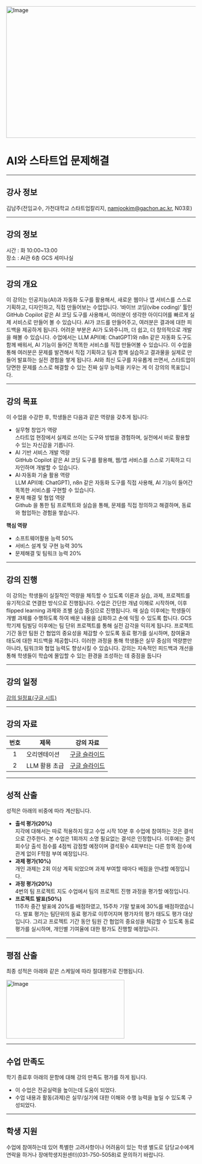 <img width="1200" height="350" alt="Image" src="https://github.com/user-attachments/assets/a07b2bab-30b0-4090-9062-91d29a1e3ff7" />

# AI와 스타트업 문제해결

---

## 강사 정보
김남주(전임교수, 가천대학교 스타트업칼리지, namjookim@gachon.ac.kr, N03호)

---

## 강의 정보
시간 : 화 10:00~13:00  
장소 : AI관 6층 GCS 세미나실

---

## 강의 개요
이 강의는 인공지능(AI)과 자동화 도구를 활용해서, 새로운 웹이나 앱 서비스를 스스로 기획하고, 디자인하고, 직접 만들어보는 수업입니다.  ‘바이브 코딩(vibe coding)’ 툴인 GitHub Copilot 같은 AI 코딩 도구를 사용해서, 여러분이 생각한 아이디어를 빠르게 실제 서비스로 만들어 볼 수 있습니다. AI가 코드를 만들어주고, 여러분은 결과에 대한 피드백을 제공하게 됩니다. 어려운 부분은 AI가 도와주니까, 더 쉽고, 더 창의적으로 개발을 해볼 수 있습니다.  수업에서는 LLM API(예: ChatGPT)와 n8n 같은 자동화 도구도 함께 배워서,  AI 기능이 들어간 똑똑한 서비스를 직접 만들어볼 수 있습니다.
이 수업을 통해 여러분은 문제를 발견해서 직접 기획하고 팀과 함께 실습하고 결과물을 실제로 만들어 발표하는 실전 경험을 쌓게 됩니다.
AI와 최신 도구를 자유롭게 쓰면서, 스타트업이 당면한 문제를 스스로 해결할 수 있는 진짜 실무 능력을 키우는 게 이 강의의 목표입니다.

---

## 강의 목표
이 수업을 수강한 후, 학생들은 다음과 같은 역량을 갖추게 됩니다:

- 실무형 창업가 역량  
  스타트업 현장에서 실제로 쓰이는 도구와 방법을 경험하며, 실전에서 바로 활용할 수 있는 자신감을 기릅니다.  
- AI 기반 서비스 개발 역량  
  GitHub Copilot 같은 AI 코딩 도구를 활용해, 웹/앱 서비스를 스스로 기획하고 디자인하며 개발할 수 있습니다.  
- AI·자동화 기술 활용 역량  
  LLM API(예: ChatGPT), n8n 같은 자동화 도구를 직접 사용해, AI 기능이 들어간 똑똑한 서비스를 구현할 수 있습니다.  
- 문제 해결 및 협업 역량  
  Github 을 통한 팀 프로젝트와 실습을 통해, 문제를 직접 정의하고 해결하며, 동료와 협업하는 경험을 쌓습니다.  

**핵심 역량**  
- 소프트웨어활용 능력 50%  
- 서비스 설계 및 구현 능력 30%  
- 문제해결 및 팀워크 능력 20%  

---

## 강의 진행
이 강의는 학생들이 실질적인 역량을 체득할 수 있도록 이론과 실습, 과제, 프로젝트를 유기적으로 연결한 방식으로 진행됩니다. 수업은 간단한 개념 이해로 시작하며, 이후 flipped learning 과제와 조별 실습 중심으로 진행됩니다. 매 실습 이후에는 학생들이 개별 과제를 수행하도록 하여 배운 내용을 심화하고 손에 익힐 수 있도록 합니다. GCS 학기제 팀빌딩 이후에는 팀 단위 프로젝트를 통해 실전 감각을 익히게 됩니다. 프로젝트 기간 동안 팀원 간 협업의 중요성을 체감할 수 있도록 동료 평가를 실시하며, 참여율과 태도에 대한 피드백을 제공합니다. 이러한 과정을 통해 학생들은 실무 중심의 역량뿐만 아니라, 팀워크와 협업 능력도 향상시킬 수 있습니다. 강의는 지속적인 피드백과 개선을 통해 학생들이 학습에 몰입할 수 있는 환경을 조성하는 데 중점을 둡니다

---

## 강의 일정

[강의 일정표(구글 시트)](https://docs.google.com/spreadsheets/d/19YHPMgkA4DnbmNAFzGvgzQx36E-CO1cFWnPbamupTAc/edit?gid=0#gid=0&range=A1:D16)

---

## 강의 자료

| 번호 | 제목 | 강의 자료 |
|:------:|------|-----------------------------|
| 1 | 오리엔테이션 | [구글 슬라이드](https://docs.google.com/presentation/d/1cO6K_OMwxo1oAPHtpVnnrm0GFcPA_etMF4KrdOhvstM/edit?slide=id.g3329ef13f6d_0_167#slide=id.g3329ef13f6d_0_167) |
| 2 | LLM 활용 초급 | [구글 슬라이드](https://docs.google.com/presentation/d/1RgBmRH4eSiEwb7ZLgPlS7FxnMurcE_6xAuFSvAfVT48/edit?slide=id.g2fb71b78b78_0_519#slide=id.g2fb71b78b78_0_519) |

---

## 성적 산출
성적은 아래의 비중에 따라 계산됩니다.

- **출석 평가(20%)**  
  지각에 대해서는 따로 적용하지 않고 수업 시작 10분 후 수업에 참여하는 것은 결석으로 간주한다. 본 수업은 1회까지 소명 필요없는 결석은 인정합니다. 이후에는 결석 회수당 출석 점수를 4점씩 감점할 예정이며 결석횟수 4회부터는 다른 항목 점수에 관계 없이 F학점 부여 예정입니다.  
- **과제 평가(10%)**  
  개인 과제는 2회 이상 계획 되었으며 과제 부여할 때마다 배점을 안내할 예정입니다.  
- **과정 평가(20%)**  
  4번의 팀 프로젝트 지도 수업에서 팀의 프로젝트 진행 과정을 평가할 예정입니다.  
- **프로젝트 발표(50%)**  
  11주차 중간 발표에 20%를 배점하였고, 15주차 기말 밮표에 30%를 배점하였습니다.   발표 평가는 팀단위의 동료 평가로 이루어지며 평가자의 평가 태도도 평가 대상입니다.  그리고 프로젝트 기간 동안 팀원 간 협업의 중요성을 체감할 수 있도록 동료 평가를 실시하며, 개인별 기여율에 대한 평가도 진행할 예정입니다.  

---

## 평점 산출
최종 성적은 아래와 같은 스케일에 따라 절대평가로 진행됩니다.

<img width="314" height="156" alt="Image" src="https://github.com/user-attachments/assets/7433d462-b1ff-4ed5-86de-4f07c3aafa35" />

---

## 수업 만족도
학기 종료후 아래의 문항에 대해 강의 만족도 평가를 하게 됩니다.  
- 이 수업은 전공실력을 높이는데 도움이 되었다.  
- 수업 내용과 활동(과제)은 실무/실기에 대한 이해와 수행 능력을 높일 수 있도록 구성되었다.  

---

## 학생 지원
수업에 참여하는데 있어 특별한 고려사항이나 어려움이 있는 학생 별도로 담당교수에게 연락을 하거나 장애학생지원센터(031-750-5058)로 문의하기 바랍니다.
